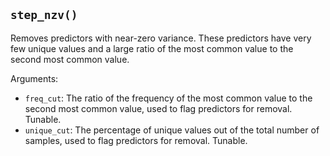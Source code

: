## `step_nzv()`

Removes predictors with near-zero variance. These predictors have very few unique values and a large ratio of the most common value to the second most common value.

Arguments:
* `freq_cut`: The ratio of the frequency of the most common value to the second most common value, used to flag predictors for removal. Tunable.
* `unique_cut`: The percentage of unique values out of the total number of samples, used to flag predictors for removal. Tunable.
